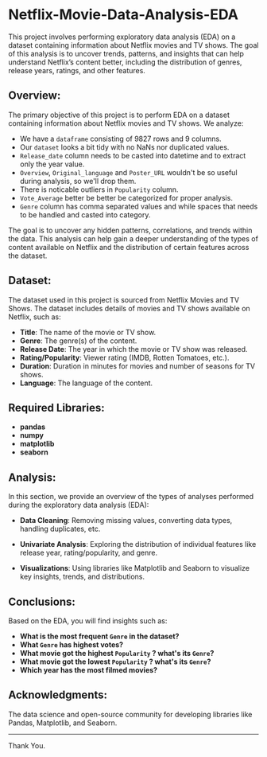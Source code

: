 # Netflix-Movie-Data-Analysis-EDA
This project involves performing exploratory data analysis (EDA) on a dataset containing information about Netflix movies and TV shows. The goal of this analysis is to uncover trends, patterns, and insights that can help understand Netflix’s content better, including the distribution of genres, release years, ratings, and other features.


## Overview:

The primary objective of this project is to perform EDA on a dataset containing information about Netflix movies and TV shows. We analyze:

- We have a `dataframe` consisting of 9827 rows and 9 columns.
- Our `dataset` looks a bit tidy with no NaNs nor duplicated values.
- `Release_date` column needs to be casted into datetime and to extract only the year value.
- `Overview`, `Original_language` and `Poster_URL` wouldn't be so useful during analysis, so we'll drop them.
- There is noticable outliers in `Popularity` column.
- `Vote_Average` better be better be categorized for proper analysis.
- `Genre` column has comma separated values and while spaces that needs to be handled and casted into category.

The goal is to uncover any hidden patterns, correlations, and trends within the data. This analysis can help gain a deeper understanding of the types of content available on Netflix and the distribution of certain features across the dataset.


## Dataset:

The dataset used in this project is sourced from Netflix Movies and TV Shows. The dataset includes details of movies and TV shows available on Netflix, such as:

- **Title**: The name of the movie or TV show.
- **Genre**: The genre(s) of the content.
- **Release Date**: The year in which the movie or TV show was released.
- **Rating/Popularity**: Viewer rating (IMDB, Rotten Tomatoes, etc.).
- **Duration**: Duration in minutes for movies and number of seasons for TV shows.
- **Language**: The language of the content.


## Required Libraries:

- **pandas**
- **numpy**
- **matplotlib**
- **seaborn**


## Analysis:

In this section, we provide an overview of the types of analyses performed during the exploratory data analysis (EDA):

- **Data Cleaning**: Removing missing values, converting data types, handling duplicates, etc.

- **Univariate Analysis**: Exploring the distribution of individual features like release year, rating/popularity, and genre.

- **Visualizations**: Using libraries like Matplotlib and Seaborn to visualize key insights, trends, and distributions.


## Conclusions:

Based on the EDA, you will find insights such as:

- **What is the most frequent `Genre` in the dataset?**
- **What `Genre` has highest votes?**
- **What movie got the highest `Popularity` ? what's its `Genre`?**
- **What movie got the lowest `Popularity` ? what's its `Genre`?**
- **Which year has the most filmed movies?**


## Acknowledgments:

The data science and open-source community for developing libraries like Pandas, Matplotlib, and Seaborn.


-----------
Thank You.
